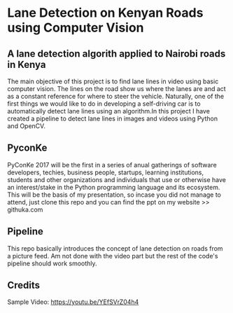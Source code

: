 # Lane Detection on Kenyan Roads using Computer Vision
## A lane detection algorith applied to Nairobi roads in Kenya

The main objective of this project is to find lane lines in video using basic computer vision. The lines on the road show us
where the lanes are and act as a constant reference for where to steer the vehicle. Naturally, one of the first things we would
like to do in developing a self-driving car is to automatically detect lane lines using an algorithm.In this project I have
created a pipeline to detect lane lines in images and videos using Python and OpenCV.

## PyconKe
PyConKe 2017 will be the first in a series of anual gatherings of software developers, techies, business people, startups, learning institutions, students and other organizations and individuals that use or otherwise have an interest/stake in the Python programming language and its ecosystem. This will be the basis of my presentation, so incase you did not manage to attend, just clone this repo and you can find the ppt on my website >> githuka.com

## Pipeline
This repo basically introduces the concept of lane detection on roads from a picture feed. Am not done with the video part but the rest of the code's pipeline should work smoothly.

## Credits
Sample Video: https://youtu.be/YEfSVrZ04h4
